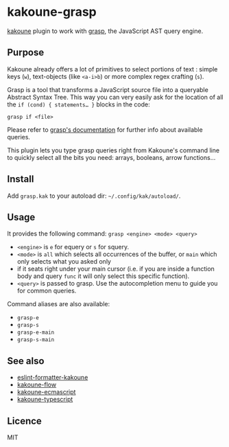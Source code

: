 # kakoune-grasp

[kakoune](http://kakoune.org) plugin to work with [grasp](http://www.graspjs.com/), the JavaScript AST query engine.

## Purpose

Kakoune already offers a lot of primitives to select portions of text :
simple keys (`w`), text-objects (like `<a-i>b`) or more complex regex crafting (`s`).

Grasp is a tool that transforms a JavaScript source file into a queryable Abstract Syntax Tree.
This way you can very easily ask for the location of all the `if (cond) { statements… }` blocks in the code:

```
grasp if <file>
```

Please refer to [grasp's documentation](http://www.graspjs.com/docs/) for further info about available queries.

This plugin lets you type grasp queries right from Kakoune's command line to quickly select all the bits you need:
arrays, booleans, arrow functions…

## Install

Add `grasp.kak` to your autoload dir: `~/.config/kak/autoload/`.

## Usage

It provides the following command: `grasp <engine> <mode> <query>`

- `<engine>` is `e` for equery or `s` for squery.
- `<mode>` is `all` which selects all occurrences of the buffer, or `main` which only selects what you asked only
- if it seats right under your main cursor (i.e. if you are inside a function body and query `func` it will only
select this specific function).
- `<query>` is passed to grasp. Use the autocompletion menu to guide you for common queries.

Command aliases are also available:

- `grasp-e`
- `grasp-s`
- `grasp-e-main`
- `grasp-s-main`


## See also

- [eslint-formatter-kakoune](https://github.com/Delapouite/eslint-formatter-kakoune)
- [kakoune-flow](https://github.com/Delapouite/kakoune-flow)
- [kakoune-ecmascript](https://github.com/Delapouite/kakoune-ecmascript)
- [kakoune-typescript](https://github.com/atomrc/kakoune-typescript)

## Licence

MIT
